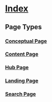 # [Index](index.md)
## Page Types
### [Conceptual Page](pagetypes/conceptual.md)
### [Content Page](pagetypes/content.md)
### [Hub Page](pagetypes/hubpage.md)
### [Landing Page](pagetypes/landingpage.md)
### [Search Page](pagetypes/search.md)
